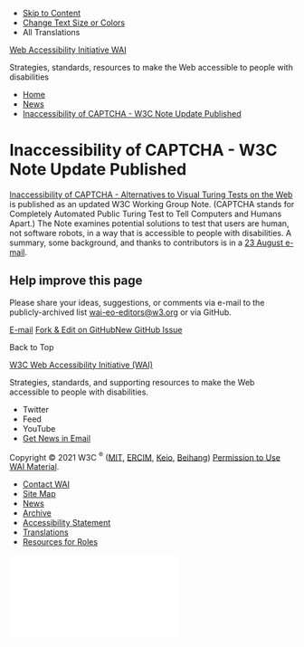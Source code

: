 -   [Skip to Content](#main)
-   [Change Text Size or Colors](/WAI/meta/customize/)
-   All Translations

<a href="/WAI/" class="home"><span class="wai"><span class="wa">Web Accessibility</span> <span class="i"><span class="initieative">Initiative</span> <span>WAI</span></span></span></a>

Strategies, standards, resources to make the Web accessible to people with disabilities



<!-- -->

-   [Home](/WAI/)
-   [News](/WAI/news/)
-   [Inaccessibility of CAPTCHA - W3C Note Update Published](/WAI/news/2019-08-23/inaccessibility-of-captcha/)

Inaccessibility of CAPTCHA - W3C Note Update Published
======================================================

[Inaccessibility of CAPTCHA - Alternatives to Visual Turing Tests on the Web](https://www.w3.org/TR/turingtest/) is published as an updated W3C Working Group Note. (CAPTCHA stands for Completely Automated Public Turing Test to Tell Computers and Humans Apart.) The Note examines potential solutions to test that users are human, not software robots, in a way that is accessible to people with disabilities. A summary, some background, and thanks to contributors is in a [23 August e-mail](https://lists.w3.org/Archives/Public/public-wai-announce/2019JulSep/0003.html).

Help improve this page
----------------------

Please share your ideas, suggestions, or comments via e-mail to the publicly-archived list [wai-eo-editors@w3.org](mailto:wai-eo-editors@w3.org?subject=%5Ben%5D%20Inaccessibility%20of%20CAPTCHA%20-%20W3C%20Note%20Update%20Published) or via GitHub.

<a href="mailto:wai-eo-editors@w3.org?subject=%5Ben%5D%20Inaccessibility%20of%20CAPTCHA%20-%20W3C%20Note%20Update%20Published&amp;body=%5Bput%20comment%20here...%5D" class="button"><span>E-mail</span></a> <a href="https://github.com/w3c/wai-news/edit/master/_posts/2019-08-23-inaccessibility-of-captcha.md" class="button"><span>Fork &amp; Edit on GitHub</span></a><a href="https://github.com/w3c/wai-news/issues/new" class="button"><span>New GitHub Issue</span></a>

Back to Top

<a href="https://www.w3.org/WAI/" class="largelink">W3C Web Accessibility Initiative (WAI)</a>

Strategies, standards, and supporting resources to make the Web accessible to people with disabilities.

-   Twitter
-   Feed
-   YouTube
-   <a href="https://www.w3.org/WAI/news/subscribe/" class="button">Get News in Email</a>

Copyright © 2021 W3C <sup>®</sup> ([MIT](https://www.csail.mit.edu/), [ERCIM](https://www.ercim.eu/), [Keio](https://www.keio.ac.jp/), [Beihang](https://ev.buaa.edu.cn)) [Permission to Use WAI Material](/WAI/about/using-wai-material/).

-   [Contact WAI](/WAI/about/contacting/)
-   [Site Map](/WAI/sitemap/)
-   [News](/WAI/news/)
-   [Archive](/WAI/sitemap/#archive)
-   [Accessibility Statement](/WAI/about/accessibility-statement/)
-   [Translations](/WAI/translations/)
-   [Resources for Roles](/WAI/roles/)

![](//www.w3.org/analytics/piwik/piwik.php?idsite=328&rec=1)
